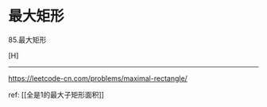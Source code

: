 # 最大矩形

85.最大矩形

[H]

---

https://leetcode-cn.com/problems/maximal-rectangle/

ref: [[全是1的最大子矩形面积]]